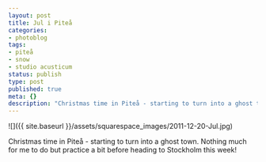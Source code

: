 ```yaml
---
layout: post
title: Jul i Piteå
categories:
- photoblog
tags:
- piteå
- snow
- studio acusticum
status: publish
type: post
published: true
meta: {}
description: "Christmas time in Piteå - starting to turn into a ghost town. Nothing much for me to do but practice a bit before heading to Stockholm this week!"
---
```


![]({{ site.baseurl }}/assets/squarespace_images/2011-12-20-Jul.jpg)

Christmas time in Piteå - starting to turn into a ghost town. Nothing much for me to do but practice a bit before heading to Stockholm this week!
